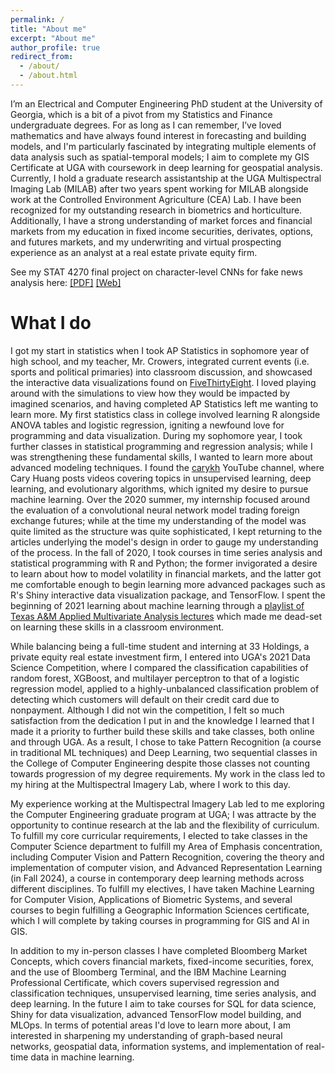 ```yaml
---
permalink: /
title: "About me"
excerpt: "About me"
author_profile: true
redirect_from: 
  - /about/
  - /about.html
---
```


I’m an Electrical and Computer Engineering PhD student at the University of Georgia, which is a bit of a pivot from my Statistics and Finance undergraduate degrees. For as long as I can remember, I’ve loved mathematics and have always found interest in forecasting and building models, and I'm particularly fascinated by integrating multiple elements of data analysis such as spatial-temporal models; I aim to complete my GIS Certificate at UGA with coursework in deep learning for geospatial analysis. Currently, I hold a graduate research assistantship at the UGA Multispectral Imaging Lab (MILAB) after two years spent working for MILAB alongside work at the Controlled Environment Agriculture (CEA) Lab. I have been recognized for my outstanding research in biometrics and horticulture.  Additionally, I have a strong understanding of market forces and financial markets from my education in fixed income securities, derivates, options, and futures markets, and my underwriting and virtual prospecting experience as an analyst at a real estate private equity firm.

<!--See my resume here: [Resume](https://docs.google.com/viewer?url=https://github.com/abenecchi/abenecchi.github.io/raw/main/Andrew_Benecchi_Resume.pdf)-->

See my STAT 4270 final project on character-level CNNs for fake news analysis here: [[PDF]](https://docs.google.com/viewer?url=https://github.com/abenecchi/abenecchi.github.io/raw/main/benecchiCLCNN.pdf) [[Web]](https://benecchi.dev/clcnn)

What I do
======

I got my start in statistics when I took AP Statistics in sophomore year of high school, and my teacher, Mr. Crowers, integrated current events (i.e. sports and political primaries) into classroom discussion, and showcased the interactive data visualizations found on [FiveThirtyEight](https://www.fivethirtyeight.com). I loved playing around with the simulations to view how they would be impacted by imagined scenarios, and having completed AP Statistics left me wanting to learn more. My first statistics class in college involved learning R alongside ANOVA tables and logistic regression, igniting a newfound love for programming and data visualization. During my sophomore year, I took further classes in statistical programming and regression analysis; while I was strengthening these fundamental skills, I wanted to learn more about advanced modeling techniques. I found the [carykh](https://www.youtube.com/user/carykh) YouTube channel, where Cary Huang posts videos covering topics in unsupervised learning, deep learning, and evolutionary algorithms, which ignited my desire to pursue machine learning. Over the 2020 summer, my internship focused around the evaluation of a convolutional neural network model trading foreign exchange futures; while at the time my understanding of the model was quite limited as the structure was quite sophisticated, I kept returning to the articles underlying the model's design in order to gauge my understanding of the process. In the fall of 2020, I took courses in time series analysis and statistical programming with R and Python; the former invigorated a desire to learn about how to model volatility in financial markets, and the latter got me comfortable enough to begin learning more advanced packages such as R's Shiny interactive data visualization package, and TensorFlow. I spent the beginning of 2021 learning about machine learning through a [playlist of Texas A&M Applied Multivariate Analysis lectures](https://www.youtube.com/playlist?list=PL91cR71aKpekIDFYIUkc2xdFxLu9LAYTg) which made me dead-set on learning these skills in a classroom environment.

While balancing being a full-time student and interning at 33 Holdings, a private equity real estate investment firm, I entered into UGA's 2021 Data Science Competition, where I compared the classification capabilities of random forest, XGBoost, and multilayer perceptron to that of a logistic regression model, applied to a highly-unbalanced classification problem of detecting which customers will default on their credit card due to nonpayment. Although I did not win the competition, I felt so much satisfaction from the dedication I put in and the knowledge I learned that I made it a priority to further build these skills and take classes, both online and through UGA. As a result, I chose to take Pattern Recognition (a course in traditional ML techniques) and Deep Learning, two sequential classes in the College of Computer Engineering despite those classes not counting towards progression of my degree requirements. My work in the class led to my hiring at the Multispectral Imagery Lab, where I work to this day.

My experience working at the Multispectral Imagery Lab led to me exploring the Computer Engineering graduate program at UGA; I was attracte by the opportunity to continue research at the lab and the flexibility of curriculum. To fulfill my core curricular requirements, I elected to take classes in the Computer Science department to fulfill my Area of Emphasis concentration, including Computer Vision and Pattern Recognition, covering the theory and implementation of computer vision, and Advanced Representation Learning (in Fall 2024), a course in contemporary deep learning methods across different disciplines. To fulfill my electives, I have taken Machine Learning for Computer Vision, Applications of Biometric Systems, and several courses to begin fulfilling a Geographic Information Sciences certificate, which I will complete by taking courses in programming for GIS and AI in GIS.

In addition to my in-person classes I have completed Bloomberg Market Concepts, which covers financial markets, fixed-income securities, forex, and the use of Bloomberg Terminal, and the IBM Machine Learning Professional Certificate, which covers supervised regression and classification techniques, unsupervised learning, time series analysis, and deep learning. In the future I aim to take courses for SQL for data science, Shiny for data visualization, advanced TensorFlow model building, and MLOps. In terms of potential areas I'd love to learn more about, I am interested in sharpening my understanding of graph-based neural networks, geospatial data, information systems, and implementation of real-time data in machine learning.
